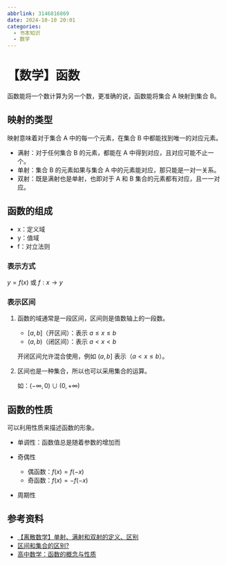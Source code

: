 ```yaml
---
abbrlink: 3146816869
date: 2024-10-10 20:01
categories:
  - 书本知识
  - 数学
---
```


# 【数学】函数

函数能将一个数计算为另一个数，更准确的说，函数能将集合 A 映射到集合 B。

## 映射的类型

映射意味着对于集合 A 中的每一个元素，在集合 B 中都能找到唯一的对应元素。

- 满射：对于任何集合 B 的元素，都能在 A 中得到对应，且对应可能不止一个。
- 单射：集合 B 的元素如果与集合 A 中的元素能对应，那只能是一对一关系。
- 双射：既是满射也是单射，也即对于 A 和 B 集合的元素都有对应，且一一对应。

## 函数的组成

- x：定义域
- y：值域
- f：对立法则

### 表示方式

$y=f(x)$ 或 $f:x \rightarrow y$

### 表示区间

1. 函数的域通常是一段区间，区间则是值数轴上的一段数。

   - $[a,b]$（开区间）：表示 $a\le{}x\le{}b$
   - $(a,b)$（闭区间）：表示 $a<x<b$

   开闭区间允许混合使用，例如 $(a,b]$ 表示（$a<x\le{}b$）。

2. 区间也是一种集合，所以也可以采用集合的运算。

   如：$(-\infty{},0)\cup{}(0,+\infty{})$

## 函数的性质

可以利用性质来描述函数的形象。

- 单调性：函数值总是随着参数的增加而

- 奇偶性
  - 偶函数：$f(x)=f(-x)$
  - 奇函数：$f(x)=-f(-x)$
- 周期性

## 参考资料

- [【离散数学】单射、满射和双射的定义、区别](https://blog.csdn.net/liuchuo/article/details/51986257)
- [区间和集合的区别?](https://zhidao.baidu.com/question/1518055106507335300.html)
- [高中数学：函数的概念与性质](https://zhuanlan.zhihu.com/p/569912489)
